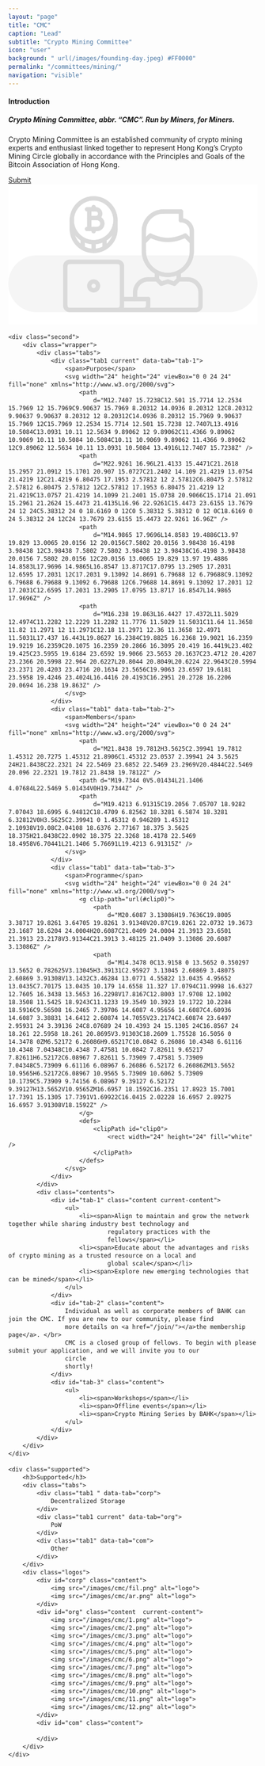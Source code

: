 ```yaml
---
layout: "page"
title: "CMC"
caption: "Lead"
subtitle: "Crypto Mining Committee"
icon: "user"
background: " url(/images/founding-day.jpeg) #FF0000"
permalink: "/committees/mining/"
navigation: "visible"
---
```


<div class="mining">
	<div class="first">
		<div class="content">
			<h4>Introduction</h4>
			<h5>Crypto Mining Committee, abbr. “CMC”. Run by Miners, for Miners.</h5>
			<p>Crypto Mining Committee is an established community of crypto mining experts and enthusiast linked together to
				represent
				Hong Kong’s Crypto Mining Circle globally in accordance with the Principles and Goals of the Bitcoin Association
				of Hong
				Kong.</p>
			<a class="nbtn" href="https://forms.gle/8FXTCQC3BzLoUFRYA ">Submit</a>
		</div>
		<img src="/images/about1.svg" alt="">
	</div>

	<div class="second">
		<div class="wrapper">
			<div class="tabs">
				<div class="tab1 current" data-tab="tab-1">
					<span>Purpose</span>
					<svg width="24" height="24" viewBox="0 0 24 24" fill="none" xmlns="http://www.w3.org/2000/svg">
						<path
							d="M12.7407 15.7238C12.501 15.7714 12.2534 15.7969 12 15.7969C9.90637 15.7969 8.20312 14.0936 8.20312 12C8.20312 9.90637 9.90637 8.20312 12 8.20312C14.0936 8.20312 15.7969 9.90637 15.7969 12C15.7969 12.2534 15.7714 12.501 15.7238 12.7407L13.4916 10.5084C13.0931 10.11 12.5634 9.89062 12 9.89062C11.4366 9.89062 10.9069 10.11 10.5084 10.5084C10.11 10.9069 9.89062 11.4366 9.89062 12C9.89062 12.5634 10.11 13.0931 10.5084 13.4916L12.7407 15.7238Z" />
						<path
							d="M22.9261 16.96L21.4133 15.4471C21.2618 15.2957 21.0912 15.1701 20.907 15.0727C21.2402 14.109 21.4219 13.0754 21.4219 12C21.4219 6.80475 17.1953 2.57812 12 2.57812C6.80475 2.57812 2.57812 6.80475 2.57812 12C2.57812 17.1953 6.80475 21.4219 12 21.4219C13.0757 21.4219 14.1099 21.2401 15.0738 20.9066C15.1714 21.091 15.2961 21.2624 15.4473 21.4135L16.96 22.9261C15.4473 23.6155 13.7679 24 12 24C5.38312 24 0 18.6169 0 12C0 5.38312 5.38312 0 12 0C18.6169 0 24 5.38312 24 12C24 13.7679 23.6155 15.4473 22.9261 16.96Z" />
						<path
							d="M14.9865 17.9696L14.8583 19.4886C13.97 19.829 13.0065 20.0156 12 20.0156C7.5802 20.0156 3.98438 16.4198 3.98438 12C3.98438 7.5802 7.5802 3.98438 12 3.98438C16.4198 3.98438 20.0156 7.5802 20.0156 12C20.0156 13.0065 19.829 13.97 19.4886 14.8583L17.9696 14.9865L16.8547 13.8717C17.0795 13.2905 17.2031 12.6595 17.2031 12C17.2031 9.13092 14.8691 6.79688 12 6.79688C9.13092 6.79688 6.79688 9.13092 6.79688 12C6.79688 14.8691 9.13092 17.2031 12 17.2031C12.6595 17.2031 13.2905 17.0795 13.8717 16.8547L14.9865 17.9696Z" />
						<path
							d="M16.238 19.863L16.4427 17.4372L11.5029 12.4974C11.2282 12.2229 11.2282 11.7776 11.5029 11.5031C11.64 11.3658 11.82 11.2971 12 11.2971C12.18 11.2971 12.36 11.3658 12.4971 11.5031L17.437 16.443L19.8627 16.2384C19.8825 16.2368 19.9021 16.2359 19.9219 16.2359C20.1075 16.2359 20.2866 16.3095 20.419 16.4419L23.402 19.425C23.5955 19.6184 23.6592 19.9066 23.5653 20.1637C23.4712 20.4207 23.2366 20.5998 22.964 20.6227L20.8044 20.8049L20.6224 22.9643C20.5994 23.2371 20.4203 23.4716 20.1634 23.5656C19.9063 23.6597 19.6181 23.5958 19.4246 23.4024L16.4416 20.4193C16.2951 20.2728 16.2206 20.0694 16.238 19.863Z" />
					</svg>
				</div>
				<div class="tab1" data-tab="tab-2">
					<span>Members</span>
					<svg width="24" height="24" viewBox="0 0 24 24" fill="none" xmlns="http://www.w3.org/2000/svg">
						<path
							d="M21.8438 19.7812H3.5625C2.39941 19.7812 1.45312 20.7275 1.45312 21.8906C1.45312 23.0537 2.39941 24 3.5625 24H21.8438C22.2321 24 22.5469 23.6852 22.5469 23.2969V20.4844C22.5469 20.096 22.2321 19.7812 21.8438 19.7812Z" />
						<path d="M19.7344 0V5.01434L21.1406 4.07684L22.5469 5.01434V0H19.7344Z" />
						<path
							d="M19.4213 6.91315C19.2056 7.05707 18.9282 7.07043 18.6995 6.94812C18.4709 6.82562 18.3281 6.5874 18.3281 6.32812V0H3.5625C2.39941 0 1.45312 0.946289 1.45312 2.10938V19.08C2.04108 18.6376 2.77167 18.375 3.5625 18.375H21.8438C22.0902 18.375 22.3268 18.4178 22.5469 18.4958V6.70441L21.1406 5.76691L19.4213 6.91315Z" />
					</svg>
				</div>
				<div class="tab1" data-tab="tab-3">
					<span>Programme</span>
					<svg width="24" height="24" viewBox="0 0 24 24" fill="none" xmlns="http://www.w3.org/2000/svg">
						<g clip-path="url(#clip0)">
							<path
								d="M20.6087 3.13086H19.7636C19.8005 3.38717 19.8261 3.64705 19.8261 3.91348V20.87C19.8261 22.0732 19.3673 23.1687 18.6204 24.0004H20.6087C21.0409 24.0004 21.3913 23.6501 21.3913 23.2178V3.91344C21.3913 3.48125 21.0409 3.13086 20.6087 3.13086Z" />
							<path
								d="M14.3478 0C13.9158 0 13.5652 0.350297 13.5652 0.782625V3.13045H3.39131C2.95927 3.13045 2.60869 3.48075 2.60869 3.91308V13.1432C3.46284 13.0771 4.55822 13.0435 4.95652 13.0435C7.70175 13.0435 10.179 14.6558 11.327 17.0794C11.9998 16.6327 12.7605 16.3438 13.5653 16.2298V17.8167C12.8003 17.9708 12.1002 18.3508 11.5425 18.9243C11.1233 19.3549 10.3923 19.1722 10.2284 18.5916C9.56508 16.2465 7.39706 14.6087 4.95656 14.6087C4.60936 14.6087 3.38831 14.6412 2.60874 14.7055V23.2174C2.60874 23.6497 2.95931 24 3.39136 24C8.07689 24 10.4393 24 15.1305 24C16.8567 24 18.261 22.5958 18.261 20.8695V3.91303C18.2609 1.75528 16.5056 0 14.3478 0ZM6.52172 6.26086H9.65217C10.0842 6.26086 10.4348 6.61116 10.4348 7.04348C10.4348 7.47581 10.0842 7.82611 9.65217 7.82611H6.52172C6.08967 7.82611 5.73909 7.47581 5.73909 7.04348C5.73909 6.61116 6.08967 6.26086 6.52172 6.26086ZM13.5652 10.9565H6.52172C6.08967 10.9565 5.73909 10.6062 5.73909 10.1739C5.73909 9.74156 6.08967 9.39127 6.52172 9.39127H13.5652V10.9565ZM16.6957 18.1592C16.2351 17.8923 15.7001 17.7391 15.1305 17.7391V1.69922C16.0415 2.02228 16.6957 2.89275 16.6957 3.91308V18.1592Z" />
						</g>
						<defs>
							<clipPath id="clip0">
								<rect width="24" height="24" fill="white" />
							</clipPath>
						</defs>
					</svg>
				</div>
			</div>
			<div class="contents">
				<div id="tab-1" class="content current-content">
					<ul>
						<li><span>Align to maintain and grow the network together while sharing industry best technology and
								regulatory practices with the
								fellows</span></li>
						<li><span>Educate about the advantages and risks of crypto mining as a trusted resource on a local and
								global scale</span></li>
						<li><span>Explore new emerging technologies that can be mined</span></li>
					</ul>
				</div>
				<div id="tab-2" class="content">
					Individual as well as corporate members of BAHK can join the CMC. If you are new to our community, please find
					more details on <a href="/join/"></a>the membership page</a>. </br>
					CMC is a closed group of fellows. To begin with please submit your application, and we will invite you to our
					circle
					shortly!
				</div>
				<div id="tab-3" class="content">
					<ul>
						<li><span>Workshops</span></li>
						<li><span>Offline events</span></li>
						<li><span>Crypto Mining Series by BAHK</span></li>
					</ul>
				</div>
			</div>
		</div>
	</div>

	<div class="supported">
		<h3>Supported</h3>
		<div class="tabs">
			<div class="tab1 " data-tab="corp">
				Decentralized Storage
			</div>
			<div class="tab1 current" data-tab="org">
				PoW
			</div>
			<div class="tab1" data-tab="com">
				Other
			</div>
		</div>
		<div class="logos">
			<div id="corp" class="content">
				<img src="/images/cmc/fil.png" alt="logo">
				<img src="/images/cmc/ar.png" alt="logo">
			</div>
			<div id="org" class="content  current-content">
				<img src="/images/cmc/1.png" alt="logo">
				<img src="/images/cmc/2.png" alt="logo">
				<img src="/images/cmc/3.png" alt="logo">
				<img src="/images/cmc/4.png" alt="logo">
				<img src="/images/cmc/5.png" alt="logo">
				<img src="/images/cmc/6.png" alt="logo">
				<img src="/images/cmc/7.png" alt="logo">
				<img src="/images/cmc/8.png" alt="logo">
				<img src="/images/cmc/9.png" alt="logo">
				<img src="/images/cmc/10.png" alt="logo">
				<img src="/images/cmc/11.png" alt="logo">
				<img src="/images/cmc/12.png" alt="logo">
			</div>
			<div id="com" class="content">

			</div>
		</div>
	</div>

</div>